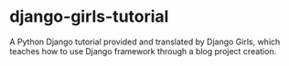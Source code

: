 # django-girls-tutorial
A Python Django tutorial provided and translated by Django Girls, which teaches how to use Django framework through a blog project creation.
